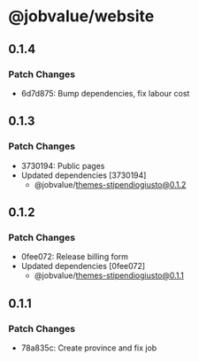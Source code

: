 # @jobvalue/website

## 0.1.4

### Patch Changes

- 6d7d875: Bump dependencies, fix labour cost

## 0.1.3

### Patch Changes

- 3730194: Public pages
- Updated dependencies [3730194]
  - @jobvalue/themes-stipendiogiusto@0.1.2

## 0.1.2

### Patch Changes

- 0fee072: Release billing form
- Updated dependencies [0fee072]
  - @jobvalue/themes-stipendiogiusto@0.1.1

## 0.1.1

### Patch Changes

- 78a835c: Create province and fix job
